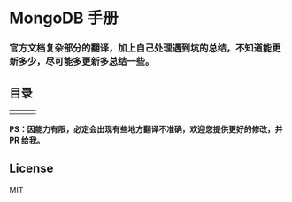 # MongoDB 手册
### 官方文档复杂部分的翻译，加上自己处理遇到坑的总结，不知道能更新多少，尽可能多更新多总结一些。

## 目录
||||
|---|---|---|
||||

**PS：因能力有限，必定会出现有些地方翻译不准确，欢迎您提供更好的修改，并 PR 给我。**

## License
MIT
